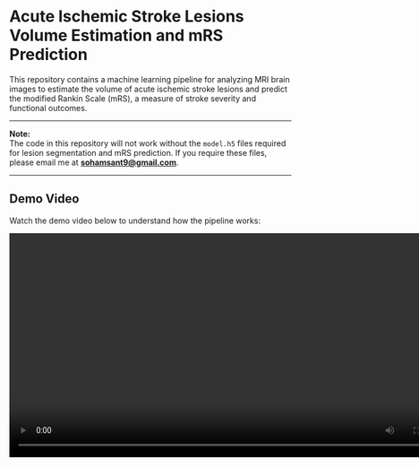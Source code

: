 # Acute Ischemic Stroke Lesions Volume Estimation and mRS Prediction

This repository contains a machine learning pipeline for analyzing MRI brain images to estimate the volume of acute ischemic stroke lesions and predict the modified Rankin Scale (mRS), a measure of stroke severity and functional outcomes.

---

**Note:**  
The code in this repository will not work without the `model.h5` files required for lesion segmentation and mRS prediction. If you require these files, please email me at **[sohamsant9@gmail.com](mailto:sohamsant9@gmail.com)**.

---

## Demo Video

Watch the demo video below to understand how the pipeline works:

<video controls width="800">
  <source src="mRS Prediction Video.mp4" type="video/mp4">
  Your browser does not support the video tag.
</video>

